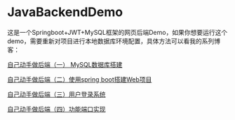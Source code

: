 # JavaBackendDemo

这是一个Springboot+JWT+MySQL框架的网页后端Demo，如果你想要运行这个demo，需要重新对项目进行本地数据库环境配置，具体方法可以看我的系列博客：

[自己动手做后端（一） MySQL数据库搭建](https://blog.csdn.net/weixin_43551812/article/details/103597924 )

[自己动手做后端（二）使用spring boot搭建Web项目](https://blog.csdn.net/weixin_43551812/article/details/103599196 )

[自己动手做后端（三）用户登录系统](https://blog.csdn.net/weixin_43551812/article/details/103601600)

[自己动手做后端（四）功能端口实现](https://blog.csdn.net/weixin_43551812/article/details/103606025)



